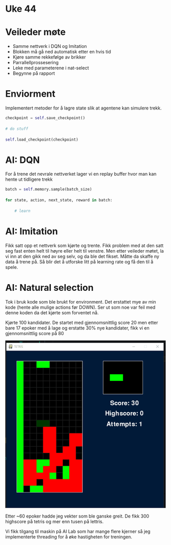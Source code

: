 # Uke 44

# Veileder møte

* Samme nettverk i DQN og Imitation
* Blokken må gå ned automatisk etter en hvis tid
* Kjøre samme rekkefølge av brikker
* Parrallellprossesering
* Leke med parameterene i nat-select
* Begynne på rapport

# Enviorment

Implementert metoder for å lagre state slik at agentene kan simulere trekk.

```py
checkpoint = self.save_checkpoint()

# do stuff

self.load_checkpoint(checkpoint)

```

# AI: DQN

For å trene det nevrale nettverket lager vi en replay buffer hvor man kan hente ut tidligere trekk

```py
batch = self.memory.sample(batch_size)

for state, action, next_state, reward in batch:
    
    # learn
```

# AI: Imitation

Fikk satt opp et nettverk som kjørte og trente. Fikk problem med at den satt seg fast enten helt til høyre eller helt til venstre. Men etter veileder møtet, la vi inn at den gikk ned av seg selv, og da ble det fikset. Måtte da skaffe ny data å trene på. Så blir det å utforske litt på learning rate og få den til å spele.

# AI: Natural selection

Tok i bruk kode som ble brukt for environment. 
Det erstattet mye av min kode (hente alle mulige actions før DOWN).
Ser ut som noe var feil med denne koden da det kjørte som forventet nå.

Kjørte 100 kandidater. De startet med gjennomsnittlig score 20
men etter bare 17 epoker med å lage og erstatte 30% nye kandidater, fikk vi en gjennomsnittlig score på 80

![log](./imgs/letris.gif)

Etter ~60 epoker hadde jeg vekter som ble ganske greit. De fikk 300 highscore på tetris og mer enn tusen på lettris.

Vi fikk tilgang til maskin på AI Lab som har mange flere kjerner så jeg implementerte threading for å øke hastigheten for treningen.
